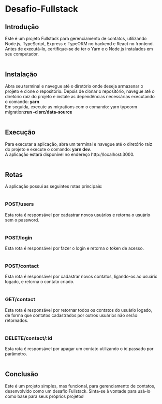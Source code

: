 <h1>Desafio-Fullstack</h1>

<h2>Introdução</h2>
Este é um projeto Fullstack para gerenciamento de contatos, utilizando Node.js, TypeScript, Express e TypeORM no backend e React no frontend. Antes de executá-lo, certifique-se de ter o Yarn e o Node.js instalados em seu computador.
<br><br>

<h2>Instalação</h2>
Abra seu terminal e navegue até o diretório onde deseja armazenar o projeto e clone o repositório.
Depois de clonar o repositório, navegue até o diretório raiz do projeto e instale as dependências necessárias executando o comando: <strong>yarn</strong>.<br>
Em seguida, execute as migrations com o comando: yarn typeorm migration:<strong>run -d src/data-source</strong>
<br><br>

<h2>Execução</h2>
Para executar a aplicação, abra um terminal e navegue até o diretório raiz do projeto e execute o comando: <strong>yarn dev</strong>.<br>
A aplicação estará disponível no endereço http://localhost:3000.
<br><br>

<h2>Rotas</h2>
A aplicação possui as seguintes rotas principais:
<br><br>

<h3>POST/users</h3>
Esta rota é responsável por cadastrar novos usuários e retorna o usuário sem o password.
<br><br>

<h3>POST/login</h3>
Esta rota é responsável por fazer o login e retorna o token de acesso.
<br><br>

<h3>POST/contact</h3>
Esta rota é responsável por cadastrar novos contatos, ligando-os ao usuário logado, e retorna o contato criado.
<br><br>

<h3>GET/contact</h3>
Esta rota é responsável por retornar todos os contatos do usuário logado, de forma que contatos cadastrados por outros usuários não serão retornados.
<br><br>

<h3>DELETE/contact/:id</h3>
Esta rota é responsável por apagar um contato utilizando o id passado por parâmetro.
<br><br>

<h2>Conclusão</h2>
Este é um projeto simples, mas funcional, para gerenciamento de contatos, desenvolvido como um desafio Fullstack. Sinta-se à vontade para usá-lo como base para seus próprios projetos!